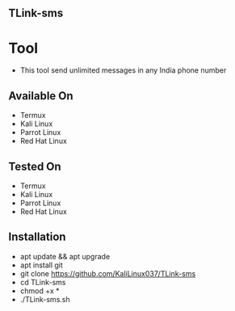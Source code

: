 ## TLink-sms

# Tool
- This tool send unlimited messages in any India phone number

## Available On
- Termux
- Kali Linux
- Parrot Linux
- Red Hat Linux

## Tested On
- Termux 
- Kali Linux
- Parrot Linux
- Red Hat Linux

## Installation 
- apt update && apt upgrade
- apt install git
- git clone https://github.com/KaliLinux037/TLink-sms
- cd  TLink-sms
- chmod +x *
- ./TLink-sms.sh 
